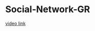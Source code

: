 # Social-Network-GR

[video link](https://drive.google.com/file/d/17-Qh-MYwTTsSJaoBOeCvte27kE8yUDZR/view)
